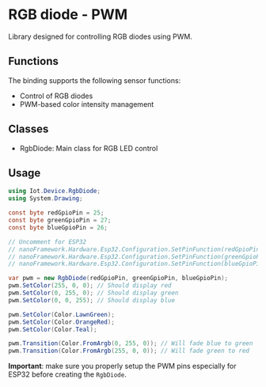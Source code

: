# RGB diode - PWM

Library designed for controlling RGB diodes using PWM.

## Functions

The binding supports the following sensor functions:

* Control of RGB diodes
* PWM-based color intensity management

## Classes

* RgbDiode: Main class for RGB LED control

## Usage

```csharp
using Iot.Device.RgbDiode;
using System.Drawing;

const byte redGpioPin = 25;
const byte greenGpioPin = 27;
const byte blueGpioPin = 26;

// Uncomment for ESP32
// nanoFramework.Hardware.Esp32.Configuration.SetPinFunction(redGpioPin, nanoFramework.Hardware.Esp32.DeviceFunction.PWM1);
// nanoFramework.Hardware.Esp32.Configuration.SetPinFunction(greenGpioPin, nanoFramework.Hardware.Esp32.DeviceFunction.PWM2);
// nanoFramework.Hardware.Esp32.Configuration.SetPinFunction(blueGpioPin, nanoFramework.Hardware.Esp32.DeviceFunction.PWM3);

var pwm = new RgbDiode(redGpioPin, greenGpioPin, blueGpioPin);
pwm.SetColor(255, 0, 0); // Should display red
pwm.SetColor(0, 255, 0); // Should display green
pwm.SetColor(0, 0, 255); // Should display blue

pwm.SetColor(Color.LawnGreen);
pwm.SetColor(Color.OrangeRed);
pwm.SetColor(Color.Teal);

pwm.Transition(Color.FromArgb(0, 255, 0)); // Will fade blue to green
pwm.Transition(Color.FromArgb(255, 0, 0)); // Will fade green to red
```

**Important**: make sure you properly setup the PWM pins especially for ESP32 before creating the `RgbDiode`.